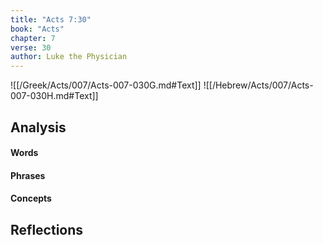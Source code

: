 ```yaml
---
title: "Acts 7:30"
book: "Acts"
chapter: 7
verse: 30
author: Luke the Physician
---
```

![[/Greek/Acts/007/Acts-007-030G.md#Text]]
![[/Hebrew/Acts/007/Acts-007-030H.md#Text]]

## Analysis

#### Words

#### Phrases

#### Concepts

## Reflections
